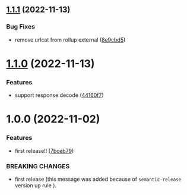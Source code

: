 ## [1.1.1](https://github.com/hiroki0525/fetch-magic/compare/v1.1.0...v1.1.1) (2022-11-13)


### Bug Fixes

* remove  urlcat from rollup external ([8e9cbd5](https://github.com/hiroki0525/fetch-magic/commit/8e9cbd5ebe0dd0ecdfc5c624f2854206ea2c0b1a))

# [1.1.0](https://github.com/hiroki0525/fetch-magic/compare/v1.0.0...v1.1.0) (2022-11-13)


### Features

* support response decode ([44160f7](https://github.com/hiroki0525/fetch-magic/commit/44160f78aefcf8a3a8ae7e274ce2758217449e50))

# 1.0.0 (2022-11-02)


### Features

* first release!! ([7bceb79](https://github.com/hiroki0525/fetch-magic/commit/7bceb79f465bd099ec4ac323c82493d11e6651ac))


### BREAKING CHANGES

* first release (this message was added because of `semantic-release` version up rule ).
